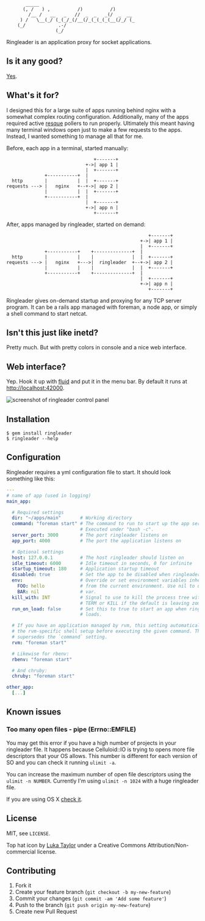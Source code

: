 ```plain
       _____
      (, /   ) ,          /)          /)
        /__ /   __   _   //  _  _   _(/  _  __
     ) /   \__(_/ (_(_/_(/__(/_(_(_(_(__(/_/ (_
    (_/            .-/
                  (_/
```

Ringleader is an application proxy for socket applications.

## Is it any good?

[Yes](http://news.ycombinator.com/item?id=3067434).

## What's it for?

I designed this for a large suite of apps running behind nginx with a somewhat
complex routing configuration. Additionally, many of the apps required active
[resque](https://github.com/defunkt/resque/) pollers to run properly. Ultimately
this meant having many terminal windows open just to make a few requests to the
apps. Instead, I wanted something to manage all that for me.

Before, each app in a terminal, started manually:

                                    +-------+
                                 +->| app 1 |
                                 |  +-------+
                  +-----------+  |
      http        |           |  |  +-------+
    requests ---> |   nginx   +--+->| app 2 |
                  |           |  |  +-------+
                  +-----------+  |
                                 |  +-------+
                                 +->| app n |
                                    +-------+

After, apps managed by ringleader, started on demand:

                                                        +-------+
                                                     +->| app 1 |
                                                     |  +-------+
                  +-----------+    +--------------+  |
      http        |           |    |              |  |  +-------+
    requests ---> |   nginx   +--->|  ringleader  +--+->| app 2 |
                  |           |    |              |  |  +-------+
                  +-----------+    +--------------+  |
                                                     |  +-------+
                                                     +->| app n |
                                                        +-------+

Ringleader gives on-demand startup and proxying for any TCP server program. It
can be a rails app managed with foreman, a node app, or simply a shell command
to start netcat.

## Isn't this just like inetd?

Pretty much. But with pretty colors in console and a nice web interface.

## Web interface?

Yep. Hook it up with [fluid](http://fluidapp.com) and put it in the menu bar. By
default it runs at [http://localhost:42000](http://localhost:42000).


![screenshot of ringleader control panel](screenshot.png)

## Installation

    $ gem install ringleader
    $ ringleader --help

## Configuration

Ringleader requires a yml configuration file to start. It should look something
like this:

```yml
---
# name of app (used in logging)
main_app:

  # Required settings
  dir: "~/apps/main"       # Working directory
  command: "foreman start" # The command to run to start up the app server.
                           # Executed under "bash -c".
  server_port: 3000        # The port ringleader listens on
  app_port: 4000           # The port the application listens on

  # Optional settings
  host: 127.0.0.1          # The host ringleader should listen on
  idle_timeout: 6000       # Idle timeout in seconds, 0 for infinite
  startup_timeout: 180     # Application startup timeout
  disabled: true           # Set the app to be disabled when ringleader starts
  env:                     # Override or set environment variables inherited
    FOO: hello             # from the current environment. Use nil to unset a
    BAR: nil               # var.
  kill_with: INT           # Signal to use to kill the process tree with. Use
                           # TERM or KILL if the default is leaving zombies.
  run_on_load: false       # Set this to true to start an app when ringleader
                           # loads.

  # If you have an application managed by rvm, this setting automatically adds
  # the rvm-specific shell setup before executing the given command. This
  # supersedes the `command` setting.
  rvm: "foreman start"

  # Likewise for rbenv:
  rbenv: "foreman start"

  # And chruby:
  chruby: "foreman start"

other_app:
  [...]
```

## Known issues

### Too many open files - pipe (Errno::EMFILE)

You may get this error if you have a high number of projects in your ringleader file. It happens because Celluloid::IO is trying to opens more file descriptors that your OS allows. This number is different for each version of SO and you can check it running ```ulimit -a```.

You can increase the maximum number of open file descriptors using the ```ulimit -n NUMBER```. Currently I'm using  ```ulimit -n 1024``` with a huge ringleader file.

If you are using OS X [check it](http://superuser.com/questions/827984/open-files-limit-does-not-work-as-before-in-osx-yosemite).

## License

MIT, see `LICENSE`.

Top hat icon by [Luka Taylor](http://lukataylo.deviantart.com/gallery/#/d2g95fp)
under a Creative Commons Attribution/Non-commercial license.

## Contributing

1. Fork it
2. Create your feature branch (`git checkout -b my-new-feature`)
3. Commit your changes (`git commit -am 'Add some feature'`)
4. Push to the branch (`git push origin my-new-feature`)
5. Create new Pull Request
